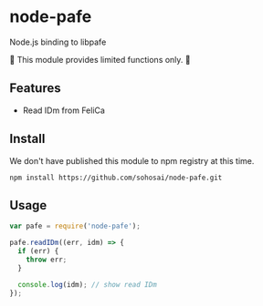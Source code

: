 # node-pafe

Node.js binding to libpafe

:construction: This module provides limited functions only. :construction:

## Features

- Read IDm from FeliCa

## Install

We don't have published this module to npm registry at this time.

```
npm install https://github.com/sohosai/node-pafe.git
```

## Usage

```javascript
var pafe = require('node-pafe');

pafe.readIDm((err, idm) => {
  if (err) {
    throw err;
  }

  console.log(idm); // show read IDm
});
```
